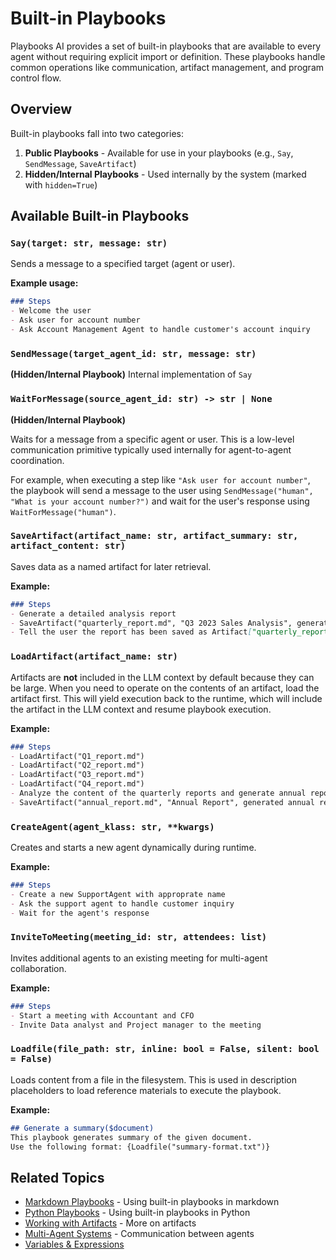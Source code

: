 # Built-in Playbooks

Playbooks AI provides a set of built-in playbooks that are available to every agent without requiring explicit import or definition. These playbooks handle common operations like communication, artifact management, and program control flow.

## Overview

Built-in playbooks fall into two categories:

1. **Public Playbooks** - Available for use in your playbooks (e.g., `Say`, `SendMessage`, `SaveArtifact`)
2. **Hidden/Internal Playbooks** - Used internally by the system (marked with `hidden=True`)

## Available Built-in Playbooks

### `Say(target: str, message: str)`

Sends a message to a specified target (agent or user).

**Example usage:**
```markdown
### Steps
- Welcome the user
- Ask user for account number
- Ask Account Management Agent to handle customer's account inquiry
```

### `SendMessage(target_agent_id: str, message: str)`

**(Hidden/Internal Playbook)**
Internal implementation of `Say`

### `WaitForMessage(source_agent_id: str) -> str | None`

**(Hidden/Internal Playbook)**

Waits for a message from a specific agent or user. This is a low-level communication primitive typically used internally for agent-to-agent coordination.

For example, when executing a step like `"Ask user for account number"`, the playbook will send a message to the user using `SendMessage("human", "What is your account number?")` and wait for the user's response using `WaitForMessage("human")`.


### `SaveArtifact(artifact_name: str, artifact_summary: str, artifact_content: str)`

Saves data as a named artifact for later retrieval.

**Example:**
```markdown
### Steps
- Generate a detailed analysis report
- SaveArtifact("quarterly_report.md", "Q3 2023 Sales Analysis", generated report)
- Tell the user the report has been saved as Artifact["quarterly_report.md"]
```

### `LoadArtifact(artifact_name: str)`

Artifacts are **not** included in the LLM context by default because they can be large. When you need to operate on the contents of an artifact, load the artifact first. This will yield execution back to the runtime, which will include the artifact in the LLM context and resume playbook execution.

**Example:**
```markdown
### Steps
- LoadArtifact("Q1_report.md")
- LoadArtifact("Q2_report.md")
- LoadArtifact("Q3_report.md")
- LoadArtifact("Q4_report.md")
- Analyze the content of the quarterly reports and generate annual report
- SaveArtifact("annual_report.md", "Annual Report", generated annual report)
```

### `CreateAgent(agent_klass: str, **kwargs)`

Creates and starts a new agent dynamically during runtime.

**Example:**
```markdown
### Steps
- Create a new SupportAgent with approprate name
- Ask the support agent to handle customer inquiry
- Wait for the agent's response
```

### `InviteToMeeting(meeting_id: str, attendees: list)`

Invites additional agents to an existing meeting for multi-agent collaboration.

**Example:**
```markdown
### Steps
- Start a meeting with Accountant and CFO
- Invite Data analyst and Project manager to the meeting
```

### `Loadfile(file_path: str, inline: bool = False, silent: bool = False)`

Loads content from a file in the filesystem. This is used in description placeholders to load reference materials to execute the playbook.

**Example:**
```markdown
## Generate a summary($document)
This playbook generates summary of the given document.
Use the following format: {Loadfile("summary-format.txt")}
```

## Related Topics

- [Markdown Playbooks](markdown-playbooks.md) - Using built-in playbooks in markdown
- [Python Playbooks](python-playbooks.md) - Using built-in playbooks in Python
- [Working with Artifacts](../artifacts/index.md) - More on artifacts
- [Multi-Agent Systems](../agents/index.md) - Communication between agents
 - [Variables & Expressions](../guides/variables-and-expressions.md)
